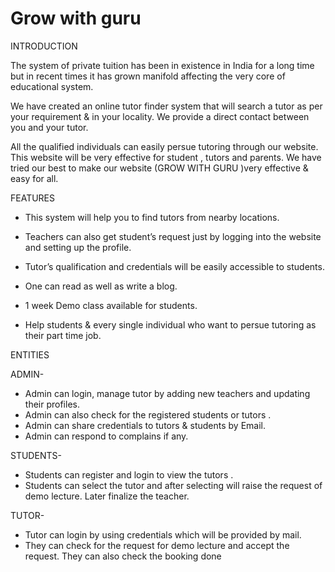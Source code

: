 # Grow with guru

INTRODUCTION

The system of private tuition has been in existence in India for a long time but in recent times it has grown manifold affecting the very core of educational system. ​

We have created an online tutor finder system that will search a tutor as per your requirement & in your locality. We provide a direct contact between you and your tutor.​


All the qualified individuals can easily persue  tutoring through our website. This website will be very effective for student , tutors and parents. We have tried our best to make our website (GROW WITH GURU )very effective & easy for all.

FEATURES

* This system will help you to find tutors from nearby locations.

* Teachers can also get student’s request just by logging into the website and setting up the profile.

* Tutor’s qualification and credentials will be easily  accessible  to students.

* One can read as well as write a blog.

* 1 week Demo class available for students. 

* Help students & every single individual who want to persue  tutoring as their part time job.

ENTITIES
 
ADMIN-    

* Admin can login, manage tutor by adding new teachers and updating their profiles.
* Admin can also check for the registered students or  tutors .
* Admin can share credentials to tutors & students by Email.
* Admin can respond to complains if any.

STUDENTS-

* Students can register and login to view the tutors .
* Students can select the tutor and after selecting will raise the request of demo lecture. Later finalize the teacher.

TUTOR-

* Tutor can login by using credentials which will be provided by mail. 
* They can check for the request for demo lecture and accept the request. They can also check the booking done
